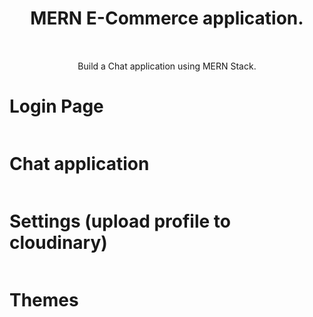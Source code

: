 <div>
  <div align="center">
    <h1>MERN E-Commerce application.</h1>
    <div>
      <img src="./readme/images/typescript.svg" alt="" />
      <img src="./readme/images/react.svg" alt="" />
      <img src="./readme/images/tailwind.svg" alt="" />
      <img src="./readme/images/mongodb.svg" alt="" />
    </div>
    <p style="font-size: 14px; text-align: center; margin-top: 15px; margin-bottom:4px;">
      Build a Chat application using MERN Stack.
    </p>
  </div>

  <div>
	<h1>Login Page</h1>
    <img src="./readme/screenshots/login.png" alt=""/>
  </div>
  
  <div>
	<h1>Chat application</h1>
    <img src="./readme/screenshots/realtime chat features.png" alt=""/>
  </div>

  <div>
	<h1>Settings (upload profile to cloudinary)</h1>
    <img src="./readme/screenshots/profile.png" alt=""/>
  </div>

  <div>
	<h1>Themes</h1>
    <img src="./readme/screenshots/themes.png" alt=""/>
  </div>


</div>


